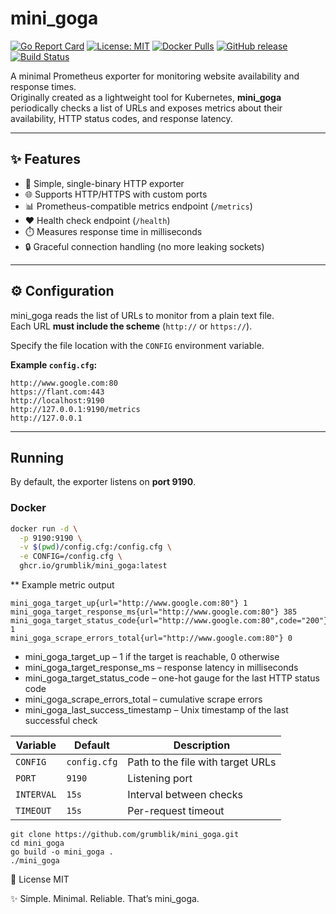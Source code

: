 # mini_goga

[![Go Report Card](https://goreportcard.com/badge/github.com/grumblik/mini_goga)](https://goreportcard.com/report/github.com/grumblik/mini_goga)
[![License: MIT](https://img.shields.io/badge/License-MIT-green.svg)](LICENSE)
[![Docker Pulls](https://img.shields.io/docker/pulls/grumblik/mini_goga.svg)](https://hub.docker.com/r/grumblik/mini_goga)
[![GitHub release](https://img.shields.io/github/v/release/grumblik/mini_goga)](https://github.com/grumblik/mini_goga/releases)
[![Build Status](https://github.com/grumblik/mini_goga/actions/workflows/go.yml/badge.svg)](https://github.com/grumblik/mini_goga/actions)

A minimal Prometheus exporter for monitoring website availability and response times.  
Originally created as a lightweight tool for Kubernetes, **mini_goga** periodically checks a list of URLs and exposes metrics about their availability, HTTP status codes, and response latency.

---

## ✨ Features

- 🚀 Simple, single-binary HTTP exporter  
- 🌐 Supports HTTP/HTTPS with custom ports  
- 📊 Prometheus-compatible metrics endpoint (`/metrics`)  
- ❤️ Health check endpoint (`/health`)  
- ⏱️ Measures response time in milliseconds  
- 🔒 Graceful connection handling (no more leaking sockets)  

---

## ⚙️ Configuration

mini_goga reads the list of URLs to monitor from a plain text file.  
Each URL **must include the scheme** (`http://` or `https://`).  

Specify the file location with the `CONFIG` environment variable.

**Example `config.cfg`:**

```https://weurwiueyruweyriwueyriwuer.ru
http://www.google.com:80
https://flant.com:443
http://localhost:9190
http://127.0.0.1:9190/metrics
http://127.0.0.1
```

---

## Running

By default, the exporter listens on **port 9190**.  

### Docker

```bash
docker run -d \
  -p 9190:9190 \
  -v $(pwd)/config.cfg:/config.cfg \
  -e CONFIG=/config.cfg \
  ghcr.io/grumblik/mini_goga:latest
```

** Example metric output
```
mini_goga_target_up{url="http://www.google.com:80"} 1
mini_goga_target_response_ms{url="http://www.google.com:80"} 385
mini_goga_target_status_code{url="http://www.google.com:80",code="200"} 1
mini_goga_scrape_errors_total{url="http://www.google.com:80"} 0
```

- mini_goga_target_up – 1 if the target is reachable, 0 otherwise
- mini_goga_target_response_ms – response latency in milliseconds
- mini_goga_target_status_code – one-hot gauge for the last HTTP status code
- mini_goga_scrape_errors_total – cumulative scrape errors
- mini_goga_last_success_timestamp – Unix timestamp of the last successful check

| Variable   | Default      | Description                       |
| ---------- | ------------ | --------------------------------- |
| `CONFIG`   | `config.cfg` | Path to the file with target URLs |
| `PORT`     | `9190`       | Listening port                    |
| `INTERVAL` | `15s`        | Interval between checks           |
| `TIMEOUT`  | `15s`        | Per-request timeout               |

```
git clone https://github.com/grumblik/mini_goga.git
cd mini_goga
go build -o mini_goga .
./mini_goga
```
📜 License
MIT

✨ Simple. Minimal. Reliable. That’s mini_goga.
